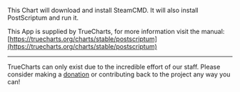 This Chart will download and install SteamCMD. It will also install PostScriptum and run it.

This App is supplied by TrueCharts, for more information visit the manual: [https://truecharts.org/charts/stable/postscriptum](https://truecharts.org/charts/stable/postscriptum)

---

TrueCharts can only exist due to the incredible effort of our staff.
Please consider making a [donation](https://truecharts.org/sponsor) or contributing back to the project any way you can!
